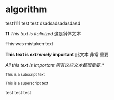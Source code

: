 # algorithm

test1111
test
test
dsadsadsadasdasd

**11**
*This text is italicized*	这是斜体文本

~~This was mistaken text~~

**This text is _extremely_ important**	此文本 非常 重要

_*_All this text is important_*_	*所有这些文本都很重要_**

<sub>This is a subscript text</sub>

<sup>This is a superscript text</sup>

test
test
test
